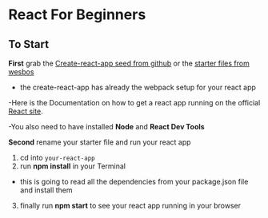 
# React For Beginners

## To Start
__First__ grab the [Create-react-app seed from github](https://github.com/facebookincubator/create-react-app) or the [starter files from wesbos](https://github.com/wesbos/React-For-Beginners-Starter-Files)

- the create-react-app has already the webpack setup for your react app

-Here is the Documentation on how to get a react app running on the official [React site](https://facebook.github.io/react/blog/2016/07/22/create-apps-with-no-configuration.html).

-You also need to have installed __Node__ and __React Dev Tools__

__Second__ rename your starter file and run your react app

1. cd into `your-react-app`
2. run __npm install__ in your Terminal
 - this is going to read all the dependencies from your package.json file and install them

3. finally run __npm start__ to see your react app running in your browser
